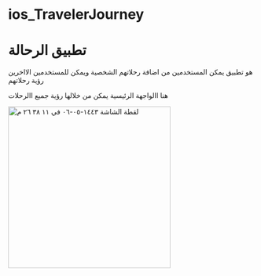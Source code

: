 # ios_TravelerJourney


# تطبيق الرحالة
هو تطبيق يمكن المستخدمين من اضافة رحلاتهم الشخصية ويمكن للمستخدمين الااخرين رؤية رحلاتهم




هنا االواجهة الرئيسية يمكن من خلالها رؤية جميع االرحلات

<img width="330" alt="‏لقطة الشاشة ١٤٤٣-٠٥-٠٦ في ١١ ٣٨ ٢٦ م" src="https://user-images.githubusercontent.com/56774274/145638383-2d8edd4b-04ff-47e5-92ff-cb254ac1b539.png">
